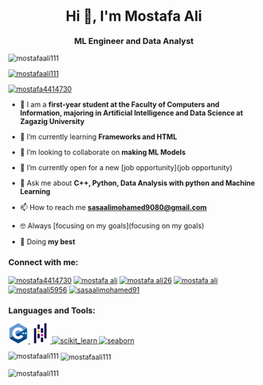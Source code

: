 <h1 align="center">Hi 👋, I'm Mostafa Ali</h1>
<h3 align="center"> ML Engineer and Data Analyst</h3>

<p align="left"> <img src="https://komarev.com/ghpvc/?username=mostafaali111&label=Profile%20views&color=0e75b6&style=flat" alt="mostafaali111" /> </p>

<p align="left"> <a href="https://github.com/ryo-ma/github-profile-trophy"><img src="https://github-profile-trophy.vercel.app/?username=mostafaali111" alt="mostafaali111" /></a> </p>

<p align="left"> <a href="https://twitter.com/mostafa4414730" target="blank"><img src="https://img.shields.io/twitter/follow/mostafa4414730?logo=twitter&style=for-the-badge" alt="mostafa4414730" /></a> </p>

- 🏫 I am a **first-year student at the Faculty of Computers and Information, majoring in Artificial Intelligence and Data Science at Zagazig University**

- 🌱 I’m currently learning **Frameworks and HTML**

- 👯 I’m looking to collaborate on **making ML Models**

- 🤔 I’m currently open for a new [job opportunity](job opportunity)

- 💬 Ask me about **C++, Python, Data Analysis with python and Machine Learning**

- 📫 How to reach me **sasaalimohamed9080@gmail.com**

- 🤓 Always [focusing on my goals](focusing on my goals)

- 🐼 Doing **my best**

<h3 align="left">Connect with me:</h3>
<p align="left">
<a href="https://twitter.com/mostafa4414730" target="blank"><img align="center" src="https://raw.githubusercontent.com/rahuldkjain/github-profile-readme-generator/master/src/images/icons/Social/twitter.svg" alt="mostafa4414730" height="30" width="40" /></a>
<a href="https://linkedin.com/in/mostafa ali" target="blank"><img align="center" src="https://raw.githubusercontent.com/rahuldkjain/github-profile-readme-generator/master/src/images/icons/Social/linked-in-alt.svg" alt="mostafa ali" height="30" width="40" /></a>
<a href="https://kaggle.com/mostafa ali26" target="blank"><img align="center" src="https://raw.githubusercontent.com/rahuldkjain/github-profile-readme-generator/master/src/images/icons/Social/kaggle.svg" alt="mostafa ali26" height="30" width="40" /></a>
<a href="https://fb.com/mostafa ali" target="blank"><img align="center" src="https://raw.githubusercontent.com/rahuldkjain/github-profile-readme-generator/master/src/images/icons/Social/facebook.svg" alt="mostafa ali" height="30" width="40" /></a>
<a href="https://instagram.com/mostafaali5956" target="blank"><img align="center" src="https://raw.githubusercontent.com/rahuldkjain/github-profile-readme-generator/master/src/images/icons/Social/instagram.svg" alt="mostafaali5956" height="30" width="40" /></a>
<a href="https://www.hackerrank.com/sasaalimohamed91" target="blank"><img align="center" src="https://raw.githubusercontent.com/rahuldkjain/github-profile-readme-generator/master/src/images/icons/Social/hackerrank.svg" alt="sasaalimohamed91" height="30" width="40" /></a>
</p>

<h3 align="left">Languages and Tools:</h3>
<p align="left"> <a href="https://www.w3schools.com/cpp/" target="_blank" rel="noreferrer"> <img src="https://raw.githubusercontent.com/devicons/devicon/master/icons/cplusplus/cplusplus-original.svg" alt="cplusplus" width="40" height="40"/> </a> <a href="https://pandas.pydata.org/" target="_blank" rel="noreferrer"> <img src="https://raw.githubusercontent.com/devicons/devicon/2ae2a900d2f041da66e950e4d48052658d850630/icons/pandas/pandas-original.svg" alt="pandas" width="40" height="40"/> </a> <a href="https://scikit-learn.org/" target="_blank" rel="noreferrer"> <img src="https://upload.wikimedia.org/wikipedia/commons/0/05/Scikit_learn_logo_small.svg" alt="scikit_learn" width="40" height="40"/> </a> <a href="https://seaborn.pydata.org/" target="_blank" rel="noreferrer"> <img src="https://seaborn.pydata.org/_images/logo-mark-lightbg.svg" alt="seaborn" width="40" height="40"/> </a> </p>

<p><img align="left" src="https://github-readme-stats.vercel.app/api/top-langs?username=mostafaali111&show_icons=true&locale=en&layout=compact" alt="mostafaali111" /></p>

<p>&nbsp;<img align="center" src="https://github-readme-stats.vercel.app/api?username=mostafaali111&show_icons=true&locale=en" alt="mostafaali111" /></p>

<p><img align="center" src="https://github-readme-streak-stats.herokuapp.com/?user=mostafaali111&" alt="mostafaali111" /></p>
